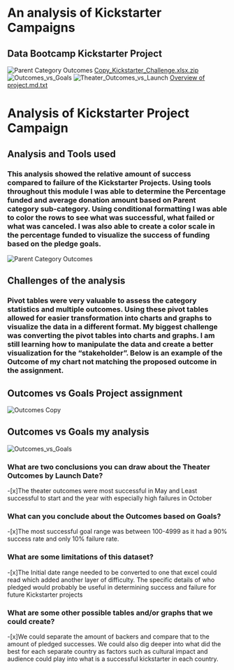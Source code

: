 # An analysis of Kickstarter Campaigns
Data Bootcamp Kickstarter Project
---
![Parent Category Outcomes](https://user-images.githubusercontent.com/100393032/162551663-b1622974-2b7a-4b10-851e-2dd72a28959d.png)
[Copy_Kickstarter_Challenge.xlsx.zip](https://github.com/PeterV84/Kickstarter-Project/files/8459931/Copy_Kickstarter_Challenge.xlsx.zip)
![Outcomes_vs_Goals](https://user-images.githubusercontent.com/100393032/162640373-f1775a0b-2552-40c9-a78e-f50f0509f248.png)
![Theater_Outcomes_vs_Launch](https://user-images.githubusercontent.com/100393032/162640378-2415312b-db54-407a-bff1-813ea392d0c8.png)
[Overview of project.md.txt](https://github.com/PeterV84/Kickstarter-Project/files/8459935/Overview.of.project.md.txt)
# Analysis of Kickstarter Project Campaign

## Analysis and Tools used

### This analysis showed the relative amount of success compared to failure of the Kickstarter Projects. Using tools throughout this module I was able to determine the Percentage funded and average donation amount based on Parent category sub-category. Using conditional formatting I was able to color the rows to see what was successful, what failed or what was canceled. I was also able to create a color scale in the percentage funded to visualize the success of funding based on the pledge goals.

![Parent Category Outcomes](https://user-images.githubusercontent.com/100393032/162640442-829f1951-2250-4789-b8a7-1abd0805c032.png)

## Challenges of the analysis

### Pivot tables were very valuable to assess the category statistics and multiple outcomes. Using these pivot tables allowed for easier transformation into charts and graphs to visualize the data in a different format. My biggest challenge was converting the pivot tables into charts and graphs. I am still learning how to manipulate the data and create a better visualization for the “stakeholder”. Below is an example of the Outcome of my chart not matching the proposed outcome in the assignment.

## Outcomes vs Goals Project assignment
![Outcomes Copy](https://user-images.githubusercontent.com/100393032/162640486-80c883f0-6c67-42bd-88bc-9cd3b3995636.png)

## Outcomes vs Goals my analysis
![Outcomes_vs_Goals](https://user-images.githubusercontent.com/100393032/162640463-0cf662ee-35e7-4bfe-9489-78d256b28832.png)


### What are two conclusions you can draw about the Theater Outcomes by Launch Date?
-[x]The theater outcomes were most successful in May and Least successful to start and the year with especially high failures in October
### What can you conclude about the Outcomes based on Goals?
-[x]The most successful goal range was between 100-4999 as it had a 90% success rate and only 10% failure rate.
### What are some limitations of this dataset?
-[x]The Initial date range needed to be converted to one that excel could read which added another layer of difficulty. The specific details of who pledged would probably be useful in determining success and failure for future Kickstarter projects
### What are some other possible tables and/or graphs that we could create?
-[x]We could separate the amount of backers and compare that to the amount of pledged successes. We could also dig deeper into what did the best for each separate country as factors such as cultural impact and audience could play into what is a successful kickstarter in each country.


